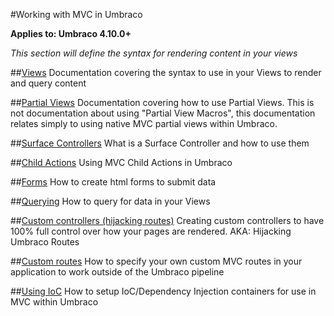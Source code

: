 #Working with MVC in Umbraco

**Applies to: Umbraco 4.10.0+**

_This section will define the syntax for rendering content in your views_ 

##[Views](views.md)
Documentation covering the syntax to use in your Views to render and query content

##[Partial Views](partial-views.md)
Documentation covering how to use Partial Views. This is not documentation about using "Partial View Macros", this documentation relates simply to using native MVC partial views within Umbraco.

##[Surface Controllers](surface-controllers.md)
What is a Surface Controller and how to use them

##[Child Actions](child-actions.md)
Using MVC Child Actions in Umbraco

##[Forms](forms.md)
How to create html forms to submit data

##[Querying](querying.md)
How to query for data in your Views

##[Custom controllers (hijacking routes)](custom-controllers.md)
Creating custom controllers to have 100% full control over how your pages are rendered. AKA: Hijacking Umbraco Routes

##[Custom routes](custom-routes.md)
How to specify your own custom MVC routes in your application to work outside of the Umbraco pipeline

##[Using IoC](using-ioc.md)
How to setup IoC/Dependency Injection containers for use in MVC within Umbraco
